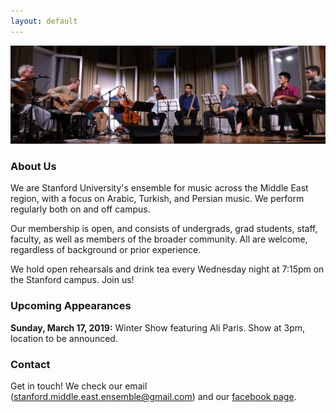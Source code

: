 ```yaml
---
layout: default
---
```


![Branching](img/concert.jpg)

### About Us

We are Stanford University's ensemble for music across the Middle East region, with a focus on Arabic, Turkish, and Persian music. We perform regularly both on and off campus.

Our membership is open, and consists of undergrads, grad students, staff, faculty, as well as members of the broader community. All are welcome, regardless of background or prior experience.

We hold open rehearsals and drink tea every Wednesday night at 7:15pm on the Stanford campus. Join us!



### Upcoming Appearances

**Sunday, March 17, 2019:** Winter Show featuring Ali Paris. Show at 3pm, location to be announced.



### Contact

Get in touch! We check our email (stanford.middle.east.ensemble@gmail.com) and our [facebook page](https://facebook.com/StanfordMEE).